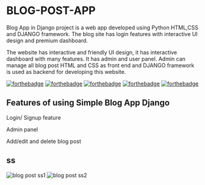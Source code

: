 # BLOG-POST-APP

Blog App in Django project is a web app developed using Python HTML,CSS and DJANGO framework. The blog site has login features with interactive UI design and premium dashboard.

The website has interactive and friendly UI design, it has interactive dashboard with many features. It has admin and user panel. Admin can manage all blog post HTML and CSS as front end and DJANGO framework is used as backend for developing this website.




[![forthebadge](https://forthebadge.com/images/badges/built-with-love.svg)](https://forthebadge.com)  [![forthebadge](https://forthebadge.com/images/badges/made-with-python.svg)](https://forthebadge.com) [![forthebadge](https://forthebadge.com/images/badges/uses-html.svg)](https://forthebadge.com) [![forthebadge](https://forthebadge.com/images/badges/uses-css.svg)](https://forthebadge.com) [![forthebadge](https://forthebadge.com/images/badges/uses-js.svg)](https://forthebadge.com)





## Features of  using Simple Blog App Django

Login/ Signup feature

Admin panel

Add/edit and delete blog post

## ss
![blog post ss1](https://user-images.githubusercontent.com/39465843/125161037-97edef00-e19d-11eb-8494-3065756bcb7c.png)
![blog post ss2](https://user-images.githubusercontent.com/39465843/125161039-99b7b280-e19d-11eb-9c2e-f918b9a6498c.png)
